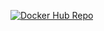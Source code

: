 [![Docker Hub Repo](https://img.shields.io/docker/pulls/gustavowmsilva/swdish-spring-boot.svg)](https://hub.docker.com/repository/docker/gustavowmsilva/swdish-spring-boot)
